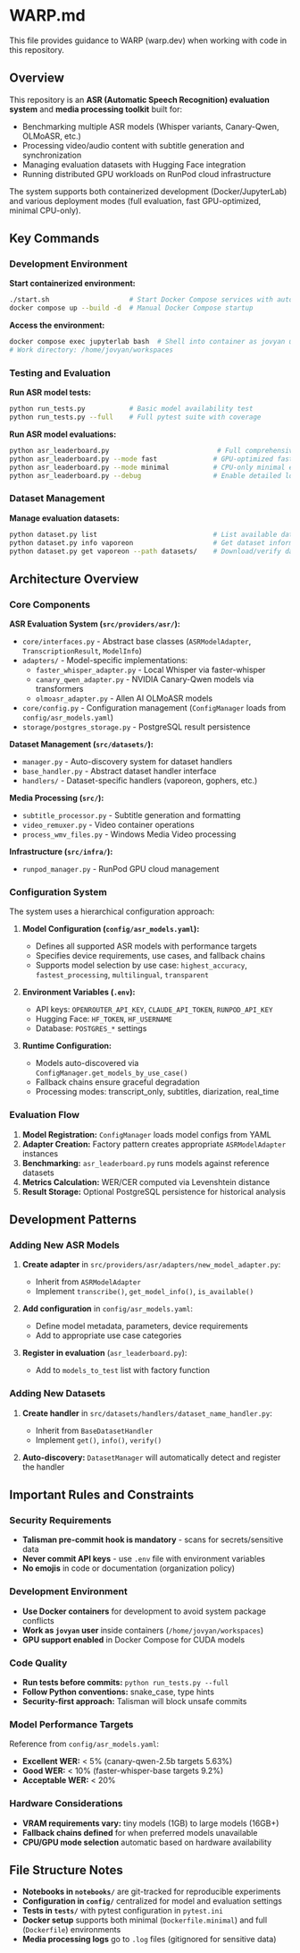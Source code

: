 # WARP.md

This file provides guidance to WARP (warp.dev) when working with code in this repository.

## Overview

This repository is an **ASR (Automatic Speech Recognition) evaluation system** and **media processing toolkit** built for:
- Benchmarking multiple ASR models (Whisper variants, Canary-Qwen, OLMoASR, etc.)
- Processing video/audio content with subtitle generation and synchronization
- Managing evaluation datasets with Hugging Face integration
- Running distributed GPU workloads on RunPod cloud infrastructure

The system supports both containerized development (Docker/JupyterLab) and various deployment modes (full evaluation, fast GPU-optimized, minimal CPU-only).

## Key Commands

### Development Environment

**Start containerized environment:**
```bash
./start.sh                    # Start Docker Compose services with auto-token retrieval
docker compose up --build -d  # Manual Docker Compose startup
```

**Access the environment:**
```bash
docker compose exec jupyterlab bash  # Shell into container as jovyan user
# Work directory: /home/jovyan/workspaces
```

### Testing and Evaluation

**Run ASR model tests:**
```bash
python run_tests.py           # Basic model availability test
python run_tests.py --full    # Full pytest suite with coverage
```

**Run ASR model evaluations:**
```bash
python asr_leaderboard.py                           # Full comprehensive evaluation
python asr_leaderboard.py --mode fast              # GPU-optimized fast evaluation  
python asr_leaderboard.py --mode minimal           # CPU-only minimal evaluation
python asr_leaderboard.py --debug                  # Enable detailed logging
```

### Dataset Management

**Manage evaluation datasets:**
```bash
python dataset.py list                             # List available datasets
python dataset.py info vaporeon                    # Get dataset information
python dataset.py get vaporeon --path datasets/    # Download/verify dataset
```

## Architecture Overview

### Core Components

**ASR Evaluation System (`src/providers/asr/`):**
- `core/interfaces.py` - Abstract base classes (`ASRModelAdapter`, `TranscriptionResult`, `ModelInfo`)
- `adapters/` - Model-specific implementations:
  - `faster_whisper_adapter.py` - Local Whisper via faster-whisper
  - `canary_qwen_adapter.py` - NVIDIA Canary-Qwen models via transformers
  - `olmoasr_adapter.py` - Allen AI OLMoASR models
- `core/config.py` - Configuration management (`ConfigManager` loads from `config/asr_models.yaml`)
- `storage/postgres_storage.py` - PostgreSQL result persistence

**Dataset Management (`src/datasets/`):**
- `manager.py` - Auto-discovery system for dataset handlers
- `base_handler.py` - Abstract dataset handler interface
- `handlers/` - Dataset-specific handlers (vaporeon, gophers, etc.)

**Media Processing (`src/`):**
- `subtitle_processor.py` - Subtitle generation and formatting
- `video_remuxer.py` - Video container operations
- `process_wmv_files.py` - Windows Media Video processing

**Infrastructure (`src/infra/`):**
- `runpod_manager.py` - RunPod GPU cloud management

### Configuration System

The system uses a hierarchical configuration approach:

1. **Model Configuration (`config/asr_models.yaml`):**
   - Defines all supported ASR models with performance targets
   - Specifies device requirements, use cases, and fallback chains
   - Supports model selection by use case: `highest_accuracy`, `fastest_processing`, `multilingual`, `transparent`

2. **Environment Variables (`.env`):**
   - API keys: `OPENROUTER_API_KEY`, `CLAUDE_API_TOKEN`, `RUNPOD_API_KEY`
   - Hugging Face: `HF_TOKEN`, `HF_USERNAME`
   - Database: `POSTGRES_*` settings

3. **Runtime Configuration:**
   - Models auto-discovered via `ConfigManager.get_models_by_use_case()`
   - Fallback chains ensure graceful degradation
   - Processing modes: transcript_only, subtitles, diarization, real_time

### Evaluation Flow

1. **Model Registration:** `ConfigManager` loads model configs from YAML
2. **Adapter Creation:** Factory pattern creates appropriate `ASRModelAdapter` instances
3. **Benchmarking:** `asr_leaderboard.py` runs models against reference datasets
4. **Metrics Calculation:** WER/CER computed via Levenshtein distance
5. **Result Storage:** Optional PostgreSQL persistence for historical analysis

## Development Patterns

### Adding New ASR Models

1. **Create adapter** in `src/providers/asr/adapters/new_model_adapter.py`:
   - Inherit from `ASRModelAdapter`
   - Implement `transcribe()`, `get_model_info()`, `is_available()`

2. **Add configuration** in `config/asr_models.yaml`:
   - Define model metadata, parameters, device requirements
   - Add to appropriate use case categories

3. **Register in evaluation** (`asr_leaderboard.py`):
   - Add to `models_to_test` list with factory function

### Adding New Datasets

1. **Create handler** in `src/datasets/handlers/dataset_name_handler.py`:
   - Inherit from `BaseDatasetHandler`
   - Implement `get()`, `info()`, `verify()`

2. **Auto-discovery:** `DatasetManager` will automatically detect and register the handler

## Important Rules and Constraints

### Security Requirements
- **Talisman pre-commit hook is mandatory** - scans for secrets/sensitive data
- **Never commit API keys** - use `.env` file with environment variables
- **No emojis** in code or documentation (organization policy)

### Development Environment
- **Use Docker containers** for development to avoid system package conflicts
- **Work as `jovyan` user** inside containers (`/home/jovyan/workspaces`)
- **GPU support enabled** in Docker Compose for CUDA models

### Code Quality
- **Run tests before commits:** `python run_tests.py --full`
- **Follow Python conventions:** snake_case, type hints
- **Security-first approach:** Talisman will block unsafe commits

### Model Performance Targets
Reference from `config/asr_models.yaml`:
- **Excellent WER:** < 5% (canary-qwen-2.5b targets 5.63%)
- **Good WER:** < 10% (faster-whisper-base targets 9.2%)
- **Acceptable WER:** < 20%

### Hardware Considerations
- **VRAM requirements vary:** tiny models (1GB) to large models (16GB+)
- **Fallback chains defined** for when preferred models unavailable
- **CPU/GPU mode selection** automatic based on hardware availability

## File Structure Notes

- **Notebooks in `notebooks/`** are git-tracked for reproducible experiments
- **Configuration in `config/`** centralized for model and evaluation settings
- **Tests in `tests/`** with pytest configuration in `pytest.ini`
- **Docker setup** supports both minimal (`Dockerfile.minimal`) and full (`Dockerfile`) environments
- **Media processing logs** go to `.log` files (gitignored for sensitive data)
